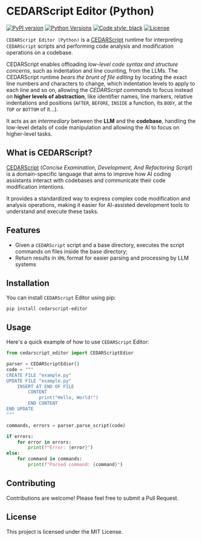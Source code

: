 # CEDARScript Editor (Python)

[![PyPI version](https://badge.fury.io/py/cedarscript-editor.svg)](https://pypi.org/project/cedarscript-editor/)
[![Python Versions](https://img.shields.io/pypi/pyversions/cedarscript-editor.svg)](https://pypi.org/project/cedarscript-editor/)
[![Code style: black](https://img.shields.io/badge/code%20style-black-000000.svg)](https://github.com/psf/black)
[![License](https://img.shields.io/badge/License-Apache%202.0-blue.svg)](https://opensource.org/licenses/Apache-2.0)

`CEDARScript Editor (Python)` is a [CEDARScript](https://bit.ly/cedarscript) runtime
for interpreting `CEDARScript` scripts and performing code analysis and modification operations on a codebase.

CEDARScript enables offloading _low-level code syntax and structure concerns_, such as indentation and line counting,
from the LLMs.
The CEDARScript runtime _bears the brunt of file editing_ by locating the exact line numbers and characters to change,
which indentation levels to apply to each line and so on, allowing the _CEDARScript commands_ to focus instead on 
**higher levels of abstraction**, like identifier names, line markers, relative indentations and positions
(`AFTER`, `BEFORE`, `INSIDE` a function, its `BODY`, at the `TOP` or `BOTTOM` of it...).

It acts as an _intermediary_ between the **LLM** and the **codebase**, handling the low-level details of code
manipulation and allowing the AI to focus on higher-level tasks.

## What is CEDARScript?

[CEDARScript](https://github.com/CEDARScript/cedarscript-grammar#readme) (_Concise Examination, Development, And Refactoring Script_)
is a domain-specific language that aims to improve how AI coding assistants interact with codebases and communicate
their code modification intentions.

It provides a standardized way to express complex code modification and analysis operations, making it easier for
AI-assisted development tools to understand and execute these tasks.

## Features

- Given a `CEDARScript` script and a base directory, executes the script commands on files inside the base directory;
- Return results in `XML` format for easier parsing and processing by LLM systems

## Installation

You can install `CEDARScript` Editor using pip:

```
pip install cedarscript-editor
```

## Usage

Here's a quick example of how to use `CEDARScript` Editor:

```python
from cedarscript_editor import CEDARScriptEdior

parser = CEDARScriptEdior()
code = """
CREATE FILE "example.py"
UPDATE FILE "example.py"
    INSERT AT END OF FILE
        CONTENT
            print("Hello, World!")
        END CONTENT
END UPDATE
"""

commands, errors = parser.parse_script(code)

if errors:
    for error in errors:
        print(f"Error: {error}")
else:
    for command in commands:
        print(f"Parsed command: {command}")
```

## Contributing

Contributions are welcome! Please feel free to submit a Pull Request.

## License

This project is licensed under the MIT License.
